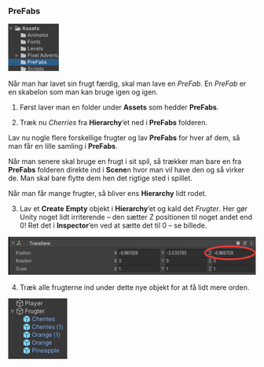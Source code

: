 ### PreFabs
 <img src="../media/image15.png"
style="width:1.075in;height:0.99514in" />

Når man har lavet sin frugt færdig, skal man lave en *PreFab*. En
*PreFab* er en skabelon som man kan bruge igen og igen.

1.  Først laver man en folder under **Assets** som hedder **PreFabs**.

2.  Træk nu *Cherries* fra **Hierarchy**’et ned i **PreFabs** folderen.

Lav nu nogle flere forskellige frugter og lav **PreFabs** for hver af
dem, så man får en lille samling i **PreFabs**.

Når man senere skal bruge en frugt i sit spil, så trækker man bare en
fra **PreFabs** folderen direkte ind i **Scene**n hvor man vil have den
og så virker de. Man skal bare flytte dem hen det rigtige sted i
spillet.

Når man får mange frugter, så bliver ens **Hierarchy** lidt rodet.

3.  Lav et **Create** **Empty** objekt i **Hierarchy**’et og kald det
    *Frugter*. Her gør Unity noget lidt irriterende – den sætter Z
    positionen til noget andet end 0! Ret det i **Inspector**’en ved at
    sætte det til 0 – se billede.

<img src="../media/image16.png"
style="width:6.23611in;height:0.81458in" />

4.  Træk alle frugterne ind under dette nye objekt for at få lidt mere
    orden.

<img src="../media/image17.png"
style="width:1.25in;height:1.28125in" />
